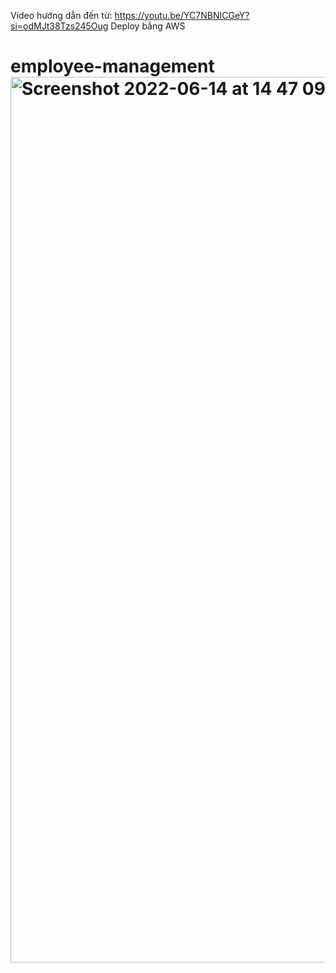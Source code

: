 Video hướng dẫn đến từ: https://youtu.be/YC7NBNICGeY?si=odMJt38Tzs245Oug
Deploy bằng AWS 
# employee-management<img width="1417" alt="Screenshot 2022-06-14 at 14 47 09" src="https://user-images.githubusercontent.com/64640469/173594367-d363f981-2478-4466-8e3d-738eaf720fd2.png">
